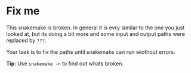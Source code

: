 # Fix me

This snakemake is broken. In general it is evry similar to the one
you just looked at, but its doing a bit more and some input and 
output paths were replaced by `???`. 

Your task is to fix the paths until snakemake can run wiothout errors.

**Tip**: Use `snakemake -n` to find out whats broken.
